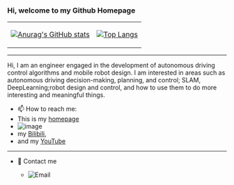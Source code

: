 ### Hi, welcome to my Github Homepage

<div align="center">
<table>
<tr>
<td>

[![Anurag's GitHub stats](https://github-readme-stats.vercel.app/api?username=is-whale\&rank_icon=github)]()

</td>
<td>

[![Top Langs](https://github-readme-stats.vercel.app/api/top-langs/?username=is-whale&layout=compact&langs_count=8)]()

</td>
</tr>
</table>
</div>


---
Hi, I am an engineer engaged in the development of autonomous driving control algorithms and mobile robot design.
I am interested in areas such as autonomous driving decision-making, planning, and control; SLAM, DeepLearning;robot design and control, and how to use them to do more interesting and meaningful things.

- 📫 How to reach me:
- This is my [homepage](https://is-whale.github.io/)
- ![image](https://github.com/is-whale/is-whale/assets/66164754/ebff233d-d875-4508-be62-9e9a38b4e063)
-  my [Bilibili](https://space.bilibili.com/473579072?spm_id_from=333.1007.0.0),
-  and my [YouTube](https://www.youtube.com/channel/UCD0zlg7NnB5IgAU4dId6X2w)

---
- 💬 Contact me

  - ![Email](https://img.shields.io/badge/Email-whale.blue.island@gmail.com-blue?link=https%3A%2F%2Fgithub.com%2Fweihaoysgs)

